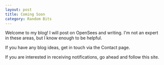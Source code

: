 ```yaml
---
layout: post
title: Coming Soon
category: Random Bits
---
```


Welcome to my blog! I will post on OpenSees and writing. I'm not an 
expert in these areas, but I know enough to be helpful.

If you have any blog ideas, get in touch via the Contact page.

If you are interested in receiving notifications, go ahead and follow 
this site.
